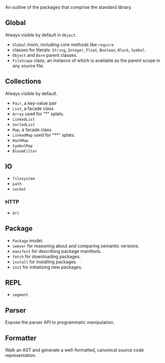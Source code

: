 An outline of the packages that comprise the standard library.

## Global

Always visible by default in `Object`.

 * `Global` mixin, including core methods like `require`
 * classes for literals: `String`, `Integer`, `Float`, `Boolean`, `Block`, `Symbol`.
 * `Object` and `Bare` parent classes.
 * `FileScope` class, an instance of which is available as the parent scope in any source file.

## Collections

Always visible by default.

 * `Pair`, a key-value pair
 * `List`, a facade class
  * `Array` used for "*" splats.
  * `LinkedList`
 * `SortedList`
 * `Map`, a facade class
  * `LinkedMap` used for "**" splats.
  * `HashMap`
  * `SymbolMap`
 * `BloomFilter`

## IO

 * `filesystem`
 * `path`
 * `socket`

### HTTP

 * `Url`

## Package

 * `Package` model.
 * `semver` for reasoning about and comparing semantic versions.
 * `manifest` for describing package manifests.
 * `fetch` for downloading packages.
 * `install` for installing packages.
 * `init` for initializing new packages.

## REPL

 * `segment`

## Parser

Expose the parser API to programmatic manipulation.

## Formatter

Walk an AST and generate a well-formatted, canonical source code
representation.
